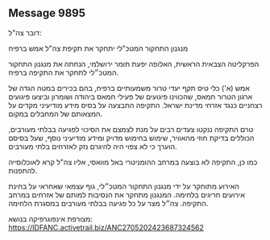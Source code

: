 ## Message 9895

דובר צה"ל:

מנגנון התחקור המטכ"לי יתחקר את תקיפת צה"ל אמש ברפיח

הפרקליטה הצבאית הראשית, האלופה יפעת תומר ירושלמי, הנחתה את מנגנון התחקור המטכ״לי לתחקר את התקיפה ברפיח.
 
אמש (א') כלי טיס תקף יעדי טרור משמעותיים ברפיח, בהם בכירים במטה הגדה של ארגון הטרור חמאס, שהכווינו פיגועים של פעילי חמאס ביהודה ושומרון וביצעו פיגועים רצחניים כנגד אזרחי מדינת ישראל. התקיפה התבצעה על בסיס מידע מודיעיני מקדים על המצאותם של המחבלים במקום.

טרם התקיפה ננקטו צעדים רבים על מנת לצמצם את הסיכוי לפגיעה בבלתי מעורבים, הכוללים בדיקת חוזי מהאוויר, שימוש בחימוש מדויק ומידע מודיעיני נוסף, שעל בסיסם הוערך כי לא צפוי היה להיגרם נזק לאזרחים בלתי מעורבים. 

כמו כן, התקיפה לא בוצעה במרחב ההומניטרי באל מוואסי, אליו צה"ל קרא לאוכלוסייה להתפנות. 

האירוע מתוחקר על ידי מנגנון התחקור המטכ״לי, גוף עצמאי שאחראי על בחינת אירועים חריגים בלחימה. המנגנון מתחקר את הנסיבות למותם של אזרחים במרחב התקיפה. צה״ל מצר על כל פגיעה בבלתי מעורבים במסגרת הלחימה.

מצורפת אינפוגרפיקה בנושא: https://IDFANC.activetrail.biz/ANC2705202423687324562

